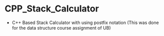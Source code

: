 # CPP_Stack_Calculator
- C++ Based Stack Calculator with using postfix notation 
(This was done for the data structure course assignment of UB)
